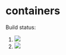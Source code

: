 # containers

Build status:

1. [![](https://github.com/eaisano/containers/workflows/tests-fibonacci/badge.svg)](https://github.com/epaisano/containers/actions?query=workflow%3Atests-fibonacci)
1. [![](https://github.com/eaisano/containers/workflows/tests-range/badge.svg)](https://github.com/epaisano/containers/actions?query=workflow%3Atests-range)
